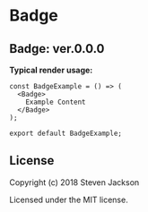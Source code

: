 Badge
================
Badge: ver.0.0.0 
---
**Typical render usage:**

```
const BadgeExample = () => (
  <Badge>
    Example Content
  </Badge>
);

export default BadgeExample;
```

## License
Copyright (c) 2018 Steven Jackson

Licensed under the MIT license.
